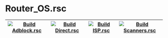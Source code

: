 # Router_OS.rsc
| [![Build Adblock.rsc](https://github.com/Hao0920/Router_OS.rsc/actions/workflows/Adblock.yml/badge.svg)](https://github.com/Hao0920/Router_OS.rsc/actions/workflows/Adblock.yml) | [![Build Direct.rsc](https://github.com/Hao0920/Router_OS.rsc/actions/workflows/Chnroutes.yml/badge.svg)](https://github.com/Hao0920/Router_OS.rsc/actions/workflows/Chnroutes.yml) | [![Build ISP.rsc](https://github.com/Hao0920/Router_OS.rsc/actions/workflows/ISP.yml/badge.svg)](https://github.com/Hao0920/Router_OS.rsc/actions/workflows/ISP.yml) | [![Build Scanners.rsc](https://github.com/Hao0920/Router_OS.rsc/actions/workflows/Scanners.yml/badge.svg)](https://github.com/Hao0920/Router_OS.rsc/actions/workflows/Scanners.yml) |
| --- | --- | --- | --- |
